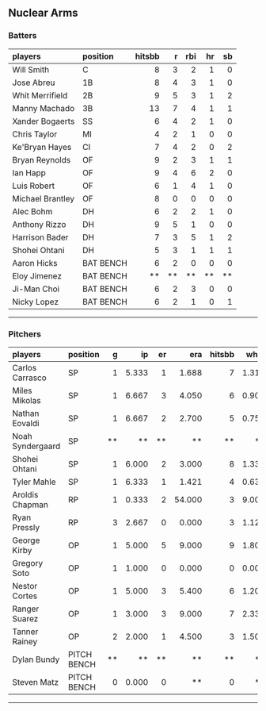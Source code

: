 ## Nuclear Arms

### Batters

 
|players          |position  | hitsbb|  r| rbi| hr| sb| 
|:----------------|:---------|------:|--:|---:|--:|--:| 
|Will Smith       |C         |      8|  3|   2|  1|  0| 
|Jose Abreu       |1B        |      8|  4|   3|  1|  0| 
|Whit Merrifield  |2B        |      9|  5|   3|  1|  2| 
|Manny Machado    |3B        |     13|  7|   4|  1|  1| 
|Xander Bogaerts  |SS        |      6|  4|   2|  1|  0| 
|Chris Taylor     |MI        |      4|  2|   1|  0|  0| 
|Ke'Bryan Hayes   |CI        |      7|  4|   2|  0|  2| 
|Bryan Reynolds   |OF        |      9|  2|   3|  1|  1| 
|Ian Happ         |OF        |      9|  4|   6|  2|  0| 
|Luis Robert      |OF        |      6|  1|   4|  1|  0| 
|Michael Brantley |OF        |      8|  0|   0|  0|  0| 
|Alec Bohm        |DH        |      6|  2|   2|  1|  0| 
|Anthony Rizzo    |DH        |      9|  5|   1|  0|  0| 
|Harrison Bader   |DH        |      7|  3|   5|  1|  2| 
|Shohei Ohtani    |DH        |      5|  3|   1|  1|  1| 
|Aaron Hicks      |BAT BENCH |      6|  2|   0|  0|  0| 
|Eloy Jimenez     |BAT BENCH |     **| **|  **| **| **| 
|Ji-Man Choi      |BAT BENCH |      6|  2|   3|  0|  0| 
|Nicky Lopez      |BAT BENCH |      6|  2|   1|  0|  1| 

* * *

### Pitchers

 
|players          |position    |  g|    ip| er|    era| hitsbb|  whip| so|  w| sv| 
|:----------------|:-----------|--:|-----:|--:|------:|------:|-----:|--:|--:|--:| 
|Carlos Carrasco  |SP          |  1| 5.333|  1|  1.688|      7| 1.312|  4|  1|  0| 
|Miles Mikolas    |SP          |  1| 6.667|  3|  4.050|      6| 0.900|  5|  0|  0| 
|Nathan Eovaldi   |SP          |  1| 6.667|  2|  2.700|      5| 0.750| 11|  0|  0| 
|Noah Syndergaard |SP          | **|    **| **|     **|     **|    **| **| **| **| 
|Shohei Ohtani    |SP          |  1| 6.000|  2|  3.000|      8| 1.333|  7|  0|  0| 
|Tyler Mahle      |SP          |  1| 6.333|  1|  1.421|      4| 0.632|  4|  0|  0| 
|Aroldis Chapman  |RP          |  1| 0.333|  2| 54.000|      3| 9.000|  0|  0|  0| 
|Ryan Pressly     |RP          |  3| 2.667|  0|  0.000|      3| 1.125|  4|  0|  2| 
|George Kirby     |OP          |  1| 5.000|  5|  9.000|      9| 1.800|  3|  0|  0| 
|Gregory Soto     |OP          |  1| 1.000|  0|  0.000|      0| 0.000|  0|  0|  1| 
|Nestor Cortes    |OP          |  1| 5.000|  3|  5.400|      6| 1.200|  7|  1|  0| 
|Ranger Suarez    |OP          |  1| 3.000|  3|  9.000|      7| 2.333|  5|  0|  0| 
|Tanner Rainey    |OP          |  2| 2.000|  1|  4.500|      3| 1.500|  2|  1|  0| 
|Dylan Bundy      |PITCH BENCH | **|    **| **|     **|     **|    **| **| **| **| 
|Steven Matz      |PITCH BENCH |  0| 0.000|  0|     **|      0|    **|  0|  0|  0| 


* * *


